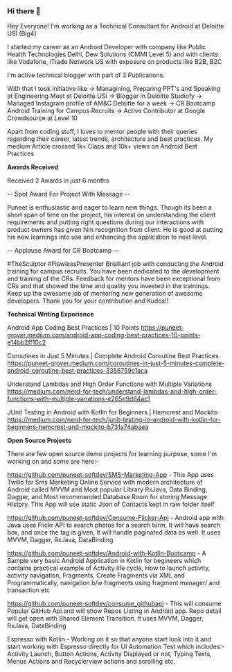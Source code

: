 ### Hi there 👋
Hey Everyone! I'm working as a Technical Consultant for Android at Deloitte USI (Big4)

I started my career as an Android Developer with company like Public Health Technologies Delhi, Dew Solutions (CMMI Level 5) and with clients like Vodafone, iTrade Network US with exposure on products like B2B, B2C

I'm active technical blogger with part of 3 Publications.

With that I took initiative like 
-> Managining, Preparing PPT's and Speaking at Engineering Meet at Deloitte USI
-> Blogger in Deloitte Studiofy
-> Managed Instagram profile of AM&C Deloitte for a week
-> CR Bootcamp Android Training for Campus Recruits
-> Active Contributor at Google Crowdsource at Level 10

Apart from coding stuff, I loves to mentor people with their queries regarding their career, latest trends, architecture and best practices. My medium Article crossed 1k+ Claps and 10k+ views on Android Best Practices

**Awards Received**

Received 2 Awards in just 6 months

-- Spot Award For Project With Message --

Puneet is enthusiastic and eager to learn new things. Though its been a short span of time on the project, his interest on understanding the client requirements and putting right questions during our interactions with product owners has given him recognition from client. He is good at putting his new learnings into use and enhancing the application to next level.

-- Applause Award for CR Bootcamp --

#TheSculptor #FlawlessPresenter Brialliant job with conducting the Android training for campus recruits. You have been dedicated to the development and training of the CRs. Feedback for mentors have been exceptional from CRs and that showed the time and quality you invested in the trainings. Keep up the awesome job of mentoring new generation of awesome developers. Thank you for your contribution and Kudos!!

**Technical Writing Experience**

Android App Coding Best Practices | 10 Points
https://puneet-grover.medium.com/android-app-coding-best-practices-10-points-e14bb2ff10c2

Coroutines in Just 5 Minutes | Complete Android Coroutine Best Practices
https://puneet-grover.medium.com/coroutines-in-just-5-minutes-complete-android-coroutine-best-practices-3356759c1aca

Understand Lambdas and High Order Functions with Multiple Variations
https://medium.com/nerd-for-tech/understand-lambdas-and-high-order-functions-with-multiple-variations-e265e9d64ac1

JUnit Testing in Android with Kotlin for Beginners | Hemcrest and Mockito
https://medium.com/nerd-for-tech/junit-testing-in-android-with-kotlin-for-beginners-hemcrest-and-mockito-b731a74abaea

**Open Source Projects**

There are few open source demo projects for learning purpose, some I'm working on and some are here:-

https://github.com/puneet-softdev/SMS-Marketing-App - This App uses Twilio for Sms Marketing Online Service with modern architecture of Android called MVVM and Most popular Library RxJava, Data Binding, Dagger, and Most recommended Database Room for storing Message History. This App will use static Json of Contacts kept in raw folder itself

https://github.com/puneet-softdev/Consume-Flicker-Api - Android app with Java uses Flickr API to search photos for a search term, It will have search box, and once the tag is given, It will handle paginated data as well. It uses MVVM, Dagger, RxJava, DataBinding

https://github.com/puneet-softdev/Android-with-Kotlin-Bootcamp - A Sample very basic Android Application in Kotlin for begineers which contains practical example of Activity life cycle, How to launch activity, activity navigation, Fragments, Create Fragments via XML and Programmatically, navigation b/w fragments using fragment manager/ and transaction etc

https://github.com/puneet-softdev/consume_githubapi - This will consume Popular GitHub Api and will show Repos Listing in Android app. Repo detail will get open with Shared Element Transition. It uses MVVM, Dagger, RxJava, DataBinding

Espresso with Kotlin - Working on it so that anyone start look into it and start working with Espresso directly for UI Automation Test which includes:- Activity Launch, Button Actions, Activity Displayed or not, Typing Texts, Menus Actions and Recyclerview actions and scrolling etc.




